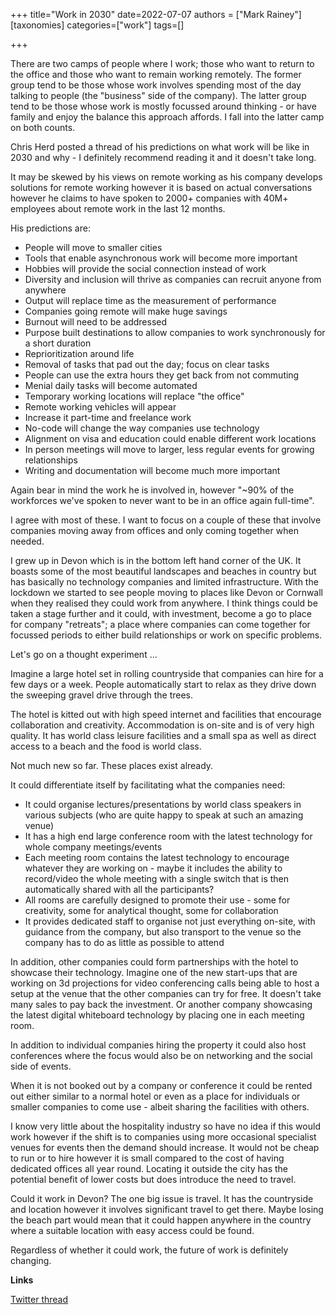 +++
title="Work in 2030"
date=2022-07-07
authors = ["Mark Rainey"]
[taxonomies]
categories=["work"]
tags=[]

+++

There are two camps of people where I work; those who want to return to the office and those who want to remain working remotely. The former group tend to be those whose work involves spending most of the day talking to people (the "business" side of the company). The latter group tend to be those whose work is mostly focussed around thinking - or have family and enjoy the balance this approach affords. I fall into the latter camp on both counts. 

<!-- more -->

Chris Herd posted a thread of his predictions on what work will be like in 2030 and why - I definitely recommend reading it and it doesn't take long. 

It may be skewed by his views on remote working as his company develops solutions for remote working however it is based on actual conversations however  he claims to have spoken to 2000+ companies with 40M+ employees about remote work in the last 12 months. 

His predictions are:

- People will move to smaller cities
- Tools that enable asynchronous work will become more important
- Hobbies will provide the social connection instead of work
- Diversity and inclusion will thrive as companies can recruit anyone from anywhere
- Output will replace time as the measurement of performance
- Companies going remote will make huge savings
- Burnout will need to be addressed
- Purpose built destinations to allow companies to work synchronously for a short duration
- Reprioritization around life
- Removal of tasks that pad out the day; focus on clear tasks
- People can use the extra hours they get back from not commuting
- Menial daily tasks will become automated
- Temporary working locations will replace "the office"
- Remote working vehicles will appear
- Increase it part-time and freelance work
- No-code will change the way companies use technology
- Alignment on visa and education could enable different work locations
- In  person meetings will move to larger, less regular events for growing relationships
- Writing and documentation will become much more important

Again bear in mind the work he is involved in, however "~90% of the workforces we've spoken to never want to be in an office again full-time".

I agree with most of these. I want to focus on a couple of these that involve companies moving away from offices and only coming together when needed.

I grew up in Devon which is in the bottom left hand corner of the UK. It boasts some of the most beautiful landscapes and beaches in country but has basically no technology companies and limited infrastructure. With the lockdown we started to see people moving to places like Devon or Cornwall when they realised they could work from anywhere. I think things could be taken a stage further and it could, with investment, become a go to place for company "retreats"; a place where companies can come together for focussed periods to either build relationships or work on specific problems.

Let's go on a thought experiment ...

Imagine a large hotel set in rolling countryside that companies can hire for a few days or a week. People automatically start to relax as they drive down the sweeping gravel drive through the trees. 

The hotel is kitted out with high speed internet and facilities that encourage collaboration and creativity. Accommodation is on-site and is of very high quality. It has world class leisure facilities and a small spa as well as direct access to a beach and the food is world class.

Not much new so far. These places exist already.

It could differentiate itself by facilitating what the companies need: 

- It could organise lectures/presentations by world class speakers in various subjects (who are quite happy to speak at such an amazing venue)
- It has a high end large conference room with the latest technology for whole company meetings/events
- Each meeting room contains the latest technology to encourage whatever they are working on - maybe it includes the ability to record/video the whole meeting with a single switch that is then automatically shared with all the participants?
- All rooms are carefully designed to promote their use - some for creativity, some for analytical thought, some for collaboration
- It provides dedicated staff to organise not just everything on-site, with guidance from the company, but also transport to the venue so the company has to do as little as possible to attend

In addition, other companies could form partnerships with the hotel to showcase their technology. Imagine one of the new start-ups that are working on 3d projections for video conferencing calls being able to host a setup at the venue that the other companies can try for free. It doesn't take many sales to pay back the investment. Or another company showcasing the latest digital whiteboard technology by placing one in each meeting room.

In addition to individual companies hiring the property it could also host conferences where the focus would also be on networking and the social side of events. 

When it is not booked out by a company or conference it could be rented out either similar to a normal hotel or even as a place for individuals or smaller companies to come use - albeit sharing the facilities with others.

I know very little about the hospitality industry so have no idea if this would work however if the shift is to companies using more occasional specialist venues for events then the demand should increase. It would not be cheap to run or to hire however it is small compared to the cost of having dedicated offices all year round. Locating it outside the city has the potential benefit of lower costs but does introduce the need to travel.

Could it work in Devon? The one big issue is travel. It has the countryside and location however it involves significant travel to get there. Maybe losing the beach part would mean that it could happen anywhere in the country where a suitable location with easy access could be found.

Regardless of whether it could work, the future of work is definitely changing.

__Links__

[Twitter thread](https://twitter.com/chris_herd/status/1542152968711069700)
